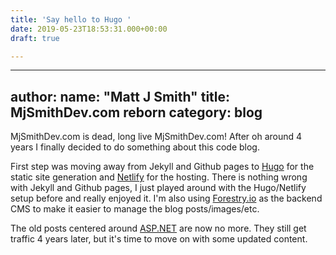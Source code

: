 ```yaml
---
title: 'Say hello to Hugo '
date: 2019-05-23T18:53:31.000+00:00
draft: true

---
```

---
author:
  name: "Matt J Smith"
title: MjSmithDev.com reborn
category: blog
---
MjSmithDev.com is dead, long live MjSmithDev.com! After oh around 4 years I finally decided to do something about this code blog.

First step was moving away from Jekyll and Github pages to [Hugo](https://gohugo.io/) for the static site generation and [Netlify](https://www.netlify.com/) for the hosting. There is nothing wrong with Jekyll and Github pages, I just played around with the Hugo/Netlify setup before and really enjoyed it. I'm also using [Forestry.io](https://forestry.io/) as the backend CMS to make it easier to manage the blog posts/images/etc.

The old posts centered around [ASP.NET](https://dotnet.microsoft.com/apps/aspnet) are now no more. They still get traffic 4 years later, but it's time to move on with some updated content.